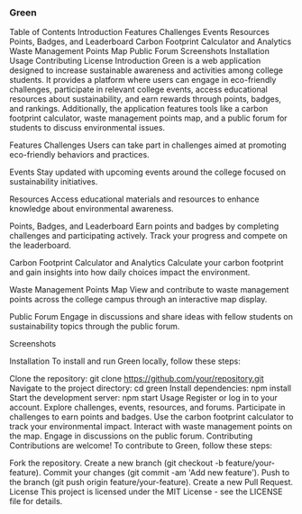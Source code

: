 ### Green
Table of Contents
Introduction
Features
Challenges
Events
Resources
Points, Badges, and Leaderboard
Carbon Footprint Calculator and Analytics
Waste Management Points Map
Public Forum
Screenshots
Installation
Usage
Contributing
License
Introduction
Green is a web application designed to increase sustainable awareness and activities among college students. It provides a platform where users can engage in eco-friendly challenges, participate in relevant college events, access educational resources about sustainability, and earn rewards through points, badges, and rankings. Additionally, the application features tools like a carbon footprint calculator, waste management points map, and a public forum for students to discuss environmental issues.

Features
Challenges
Users can take part in challenges aimed at promoting eco-friendly behaviors and practices.

Events
Stay updated with upcoming events around the college focused on sustainability initiatives.

Resources
Access educational materials and resources to enhance knowledge about environmental awareness.

Points, Badges, and Leaderboard
Earn points and badges by completing challenges and participating actively. Track your progress and compete on the leaderboard.

Carbon Footprint Calculator and Analytics
Calculate your carbon footprint and gain insights into how daily choices impact the environment.

Waste Management Points Map
View and contribute to waste management points across the college campus through an interactive map display.

Public Forum
Engage in discussions and share ideas with fellow students on sustainability topics through the public forum.

Screenshots



Installation
To install and run Green locally, follow these steps:

Clone the repository: git clone https://github.com/your/repository.git
Navigate to the project directory: cd green
Install dependencies: npm install
Start the development server: npm start
Usage
Register or log in to your account.
Explore challenges, events, resources, and forums.
Participate in challenges to earn points and badges.
Use the carbon footprint calculator to track your environmental impact.
Interact with waste management points on the map.
Engage in discussions on the public forum.
Contributing
Contributions are welcome! To contribute to Green, follow these steps:

Fork the repository.
Create a new branch (git checkout -b feature/your-feature).
Commit your changes (git commit -am 'Add new feature').
Push to the branch (git push origin feature/your-feature).
Create a new Pull Request.
License
This project is licensed under the MIT License - see the LICENSE file for details.
